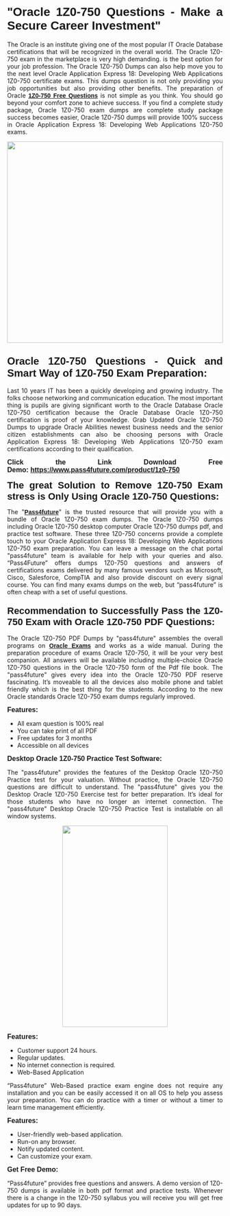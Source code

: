
<h1 style="text-align: justify;"><span style="font-family:Tahoma,Geneva,sans-serif;"><strong>"Oracle 1Z0-750 Questions - Make a Secure Career Investment"</strong></span></h1>

<p style="text-align: justify;">The Oracle is an institute giving one of the most popular IT Oracle Database certifications that will be recognized in the overall world. The Oracle 1Z0-750 exam in the marketplace is very high demanding. is the best option for your job profession. The Oracle 1Z0-750 Dumps can also help move you to the next level Oracle Application Express 18: Developing Web Applications 1Z0-750 certificate exams. This dumps question is not only providing you job opportunities but also providing other benefits. The preparation of Oracle <span style="font-family:Tahoma,Geneva,sans-serif;"><strong><a href="https://www.pass4future.com/questions/oracle/1z0-750">1Z0-750 Free Questions</a></strong></span> is not simple as you think. You should go beyond your comfort zone to achieve success. If you find a complete study package, Oracle 1Z0-750 exam dumps are complete study package success becomes easier, Oracle 1Z0-750 dumps will provide 100% success in Oracle Application Express 18: Developing Web Applications 1Z0-750 exams.</p>

<p style="text-align: justify;"><a href="https://www.pass4future.com/product/1z0-750"><img alt="" src="https://lh3.googleusercontent.com/pw/AM-JKLVhEO4I138wJzOepD3laGU-R1M7eT-OTYdow6pCESip26lSeaxxzS9BVWUKuzj1e3L_MoxCfVgBEvV8ODwl1LGzlZbt6HJm3NXXplPwnYiBfuYM_eQCcVVRMaAwHdsl3AhHOZS-up7mzwmd4i4EpEGq=w1112-h625-no?authuser=0" style="width: 100%; height: 470px;" /></a></p>

<h2 style="text-align: justify;"><span style="font-size:24px;"><strong><span style="font-family:Tahoma,Geneva,sans-serif;">Oracle 1Z0-750 Questions - Quick and Smart Way of 1Z0-750 Exam Preparation:</span></strong></span></h2>

<p style="text-align: justify;">Last 10 years IT has been a quickly developing and growing industry. The folks choose networking and communication education. The most important thing is pupils are giving significant worth to the Oracle Database Oracle 1Z0-750 certification because the Oracle Database Oracle 1Z0-750 certification is proof of your knowledge. Grab Updated Oracle 1Z0-750 Dumps to upgrade Oracle Abilities newest business needs and the senior citizen establishments can also be choosing persons with Oracle Application Express 18: Developing Web Applications 1Z0-750 exam certifications according to their qualification.</p>

<p style="text-align: justify;"><strong><span style="font-family:Lucida Sans Unicode,Lucida Grande,sans-serif;"><span style="font-size:16px;">Click the Link Download Free Demo: <a href="https://www.pass4future.com/product/1z0-750">https://www.pass4future.com/product/1z0-750</a></span></span></strong></p>

<p style="text-align: justify;"><strong><span style="font-size:22px;"><span style="font-family:Tahoma,Geneva,sans-serif;">The great Solution to Remove 1Z0-750 Exam stress is Only Using Oracle 1Z0-750 Questions:</span></span></strong></p>

<p style="text-align: justify;">The "<span style="font-family:Lucida Sans Unicode,Lucida Grande,sans-serif;"><a href="https://www.pass4future.com/"><strong>Pass4future</strong></a></span>" is the trusted resource that will provide you with a bundle of Oracle 1Z0-750 exam dumps. The Oracle 1Z0-750 dumps including Oracle 1Z0-750 desktop computer Oracle 1Z0-750 dumps pdf, and practice test software. These three 1Z0-750 concerns provide a complete touch to your Oracle Application Express 18: Developing Web Applications 1Z0-750 exam preparation. You can leave a message on the chat portal "pass4future" team is available for help with your queries and also. “Pass4Future” offers dumps 1Z0-750 questions and answers of certifications exams delivered by many famous vendors such as Microsoft, Cisco, Salesforce, CompTIA and also provide discount on every signal course. You can find many exams dumps on the web, but “pass4future” is often cheap with a set of useful questions.</p>

<h3 style="text-align: justify;"><span style="font-size:22px;"><strong><span style="font-family:Tahoma,Geneva,sans-serif;">Recommendation to Successfully Pass the 1Z0-750 Exam with Oracle 1Z0-750 PDF Questions:</span></strong></span></h3>

<p style="text-align: justify;">The Oracle 1Z0-750 PDF Dumps by "pass4future" assembles the overall programs on <span style="font-family:Lucida Sans Unicode,Lucida Grande,sans-serif;"><strong><a href="https://www.pass4future.com/oracle">Oracle Exams</a></strong></span> and works as a wide manual. During the preparation procedure of exams Oracle 1Z0-750, it will be your very best companion. All answers will be available including multiple-choice Oracle 1Z0-750 questions in the Oracle 1Z0-750 form of the Pdf file book. The "pass4future" gives every idea into the Oracle 1Z0-750 PDF reserve fascinating. It’s moveable to all the devices also mobile phone and tablet friendly which is the best thing for the students. According to the new Oracle standards Oracle 1Z0-750 exam dumps regularly improved.</p>

<p style="text-align: justify;"><span style="font-family:Lucida Sans Unicode,Lucida Grande,sans-serif;"><span style="font-size:16px;"><strong>Features:</strong></span></span></p>

<ul>
	<li style="text-align: justify;">All exam question is 100% real</li>
	<li style="text-align: justify;">You can take print of all PDF</li>
	<li style="text-align: justify;">Free updates for 3 months </li>
	<li style="text-align: justify;">Accessible on all devices</li>
</ul>

<p style="text-align: justify;"><span style="font-family:Tahoma,Geneva,sans-serif;"><span style="font-size:16px;"><strong>Desktop Oracle 1Z0-750 Practice Test Software:</strong></span></span></p>

<p style="text-align: justify;">The "pass4future" provides the features of the Desktop Oracle 1Z0-750 Practice test for your valuation. Without practice, the Oracle 1Z0-750 questions are difficult to understand. The "pass4future" gives you the Desktop Oracle 1Z0-750 Exercise test for better preparation. It’s ideal for those students who have no longer an internet connection. The "pass4future" Desktop Oracle 1Z0-750 Practice Test is installable on all window systems.</p>

<p style="text-align: center;"><a href="https://www.pass4future.com/product/1z0-750"><img alt="" src="https://lh3.googleusercontent.com/pw/AM-JKLV3yUm3jiqqIo1xIsj1VJ_UeysYexQY-pRYO0rIFl3vg11QZioN-gzffpw2AfKqFynWuvoXOreWrWS0swpr4xmOSWfwII2jvatteuqrfxiWGFBSHPiZUCoi33jqeymK5dmu-0enyX6tayRCAMHw05jv=s625-no?authuser=0" style="width: 70%; height: 470px;" /></a></p>

<p style="text-align: justify;"><span style="font-size:16px;"><span style="font-family:Lucida Sans Unicode,Lucida Grande,sans-serif;"><strong>Features:</strong></span></span></p>

<ul>
	<li style="text-align: justify;">Customer support 24 hours. </li>
	<li style="text-align: justify;">Regular updates. </li>
	<li style="text-align: justify;">No internet connection is required.</li>
	<li style="text-align: justify;">Web-Based Application</li>
</ul>

<p style="text-align: justify;">“Pass4future” Web-Based practice exam engine does not require any installation and you can be easily accessed it on all OS to help you assess your preparation. You can do practice with a timer or without a timer to learn time management efficiently.</p>

<p style="text-align: justify;"><strong><span style="font-size:16px;"><span style="font-family:Lucida Sans Unicode,Lucida Grande,sans-serif;">Features:</span></span></strong></p>

<ul>
	<li style="text-align: justify;">User-friendly web-based application.</li>
	<li style="text-align: justify;">Run-on any browser. </li>
	<li style="text-align: justify;">Notify updated content.</li>
	<li style="text-align: justify;">Can customize your exam.</li>
</ul>

<p style="text-align: justify;"><span style="font-size:16px;"><span style="font-family:Lucida Sans Unicode,Lucida Grande,sans-serif;"><strong>Get Free Demo:</strong></span></span></p>

<p style="text-align: justify;">“Pass4future” provides free questions and answers. A demo version of 1Z0-750 dumps is available in both pdf format and practice tests. Whenever there is a change in the 1Z0-750 syllabus you will receive you will get free updates for up to 90 days. </p>
